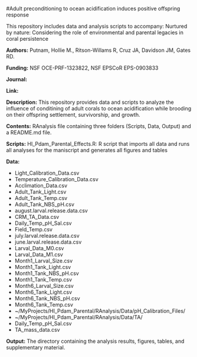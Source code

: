 

#Adult preconditioning to ocean acidification induces positive offspring response  

This repository includes data and analysis scripts to accompany: Nurtured by nature: Considering the role of environmental and parental legacies in coral persistence 

**Authors:** Putnam, Hollie M., Ritson-Willams R, Cruz JA, Davidson JM, Gates RD.   

**Funding:** NSF OCE-PRF-1323822, NSF EPSCoR EPS-0903833
 
**Journal:**  
   
**Link:**  

**Description:** This repository provides data and scripts to analyze the influence of conditining of adult corals to ocean acidification while brooding on their offspring settlement, survivorship, and growth.

**Contents:** RAnalysis file containing three folders (Scripts, Data, Output) and a README.md file.

**Scripts:** HI_Pdam_Parental_Effects.R: R script that imports all data and runs all analyses for the maniscript and generates all figures and tables 

**Data:**  
  
* Light_Calibration_Data.csv
* Temperature_Calibration_Data.csv
* Acclimation_Data.csv
* Adult_Tank_Light.csv
* Adult_Tank_Temp.csv
* Adult_Tank_NBS_pH.csv
* august.larval.release.data.csv
* CRM_TA_Data.csv
* Daily_Temp_pH_Sal.csv
* Field_Temp.csv
* july.larval.release.data.csv
* june.larval.release.data.csv
* Larval_Data_M0.csv
* Larval_Data_M1.csv
* Month1_Larval_Size.csv
* Month1_Tank_Light.csv
* Month1_Tank_NBS_pH.csv
* Month1_Tank_Temp.csv
* Month6_Larval_Size.csv
* Month6_Tank_Light.csv
* Month6_Tank_NBS_pH.csv
* Month6_Tank_Temp.csv
* ~/MyProjects/HI_Pdam_Parental/RAnalysis/Data/pH_Calibration_Files/
* ~/MyProjects/HI_Pdam_Parental/RAnalysis/Data/TA/
* Daily_Temp_pH_Sal.csv
* TA_mass_data.csv

**Output:** The directory containing the analysis results, figures, tables, and supplementary material.
